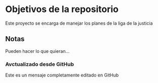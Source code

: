 # Objetivos de la repositorio

Este proyecto se encarga de manejar los planes de la liga de la justicia


## Notas
Pueden hacer lo que quieran...

### Avctualizado desde GitHub
Este es un mensaje completamente editado en GitHub
